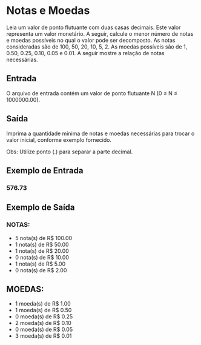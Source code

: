 # Notas e Moedas

Leia um valor de ponto flutuante com duas casas decimais. Este valor representa um valor monetário. A seguir, calcule o menor número de notas e moedas possíveis no qual o valor pode ser decomposto. As notas consideradas são de 100, 50, 20, 10, 5, 2. As moedas possíveis são de 1, 0.50, 0.25, 0.10, 0.05 e 0.01. A seguir mostre a relação de notas necessárias.

## Entrada
O arquivo de entrada contém um valor de ponto flutuante N (0 ≤ N ≤ 1000000.00).

## Saída
Imprima a quantidade mínima de notas e moedas necessárias para trocar o valor inicial, conforme exemplo fornecido.

Obs: Utilize ponto (.) para separar a parte decimal.

## Exemplo de Entrada	
### 576.73

## Exemplo de Saída
### NOTAS:
- 5 nota(s) de R$ 100.00
- 1 nota(s) de R$ 50.00
- 1 nota(s) de R$ 20.00
- 0 nota(s) de R$ 10.00
- 1 nota(s) de R$ 5.00
- 0 nota(s) de R$ 2.00
## MOEDAS:
- 1 moeda(s) de R$ 1.00
- 1 moeda(s) de R$ 0.50
- 0 moeda(s) de R$ 0.25
- 2 moeda(s) de R$ 0.10
- 0 moeda(s) de R$ 0.05
- 3 moeda(s) de R$ 0.01